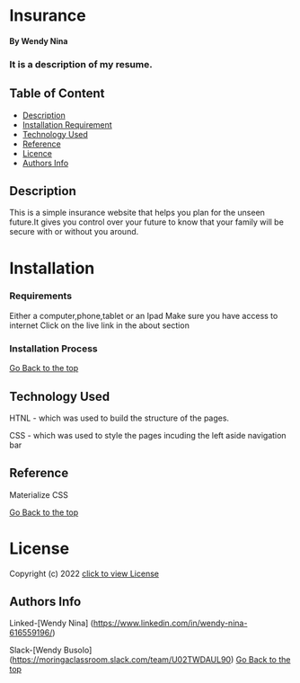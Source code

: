 # Insurance

#### By Wendy Nina
### It is a description of my resume.

## Table of Content

+ [Description](#Description)
+ [Installation Requirement](#Installation)
+ [Technology Used](#Technology-Used)
+ [Reference](#Reference)
+ [Licence](#LICENSE)
+ [Authors Info](#Author-Info)

## Description
This is a simple insurance website that helps you plan for the unseen future.It gives you control over your future to know that your family will be secure with or without you around.
# Installation
### Requirements
Either a computer,phone,tablet or an Ipad
Make sure you have access to internet
Click on the live link in the about section
### Installation Process

[Go Back to the top](#Insurance)
## Technology Used
HTNL - which was used to build the structure of the pages.

 CSS - which was used to style the pages incuding the left aside navigation bar

## Reference
Materialize CSS

[Go Back to the top](#Insurance)
# License
Copyright (c) 2022 [click to view License](LICENSE)

## Authors Info
Linked-[Wendy Nina]
(https://www.linkedin.com/in/wendy-nina-616559196/)

Slack-[Wendy Busolo] (https://moringaclassroom.slack.com/team/U02TWDAUL90)
[Go Back to the top](#Insurance)

